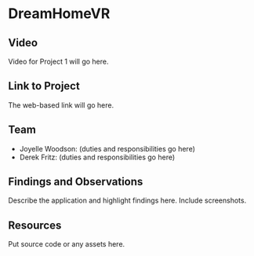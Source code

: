 # DreamHomeVR
## Video
Video for Project 1 will go here.
## Link to Project
The web-based link will go here.
## Team
- Joyelle Woodson: (duties and responsibilities go here)
- Derek Fritz: (duties and responsibilities go here)
## Findings and Observations
Describe the application and highlight findings here. Include screenshots.
## Resources
Put source code or any assets here.
